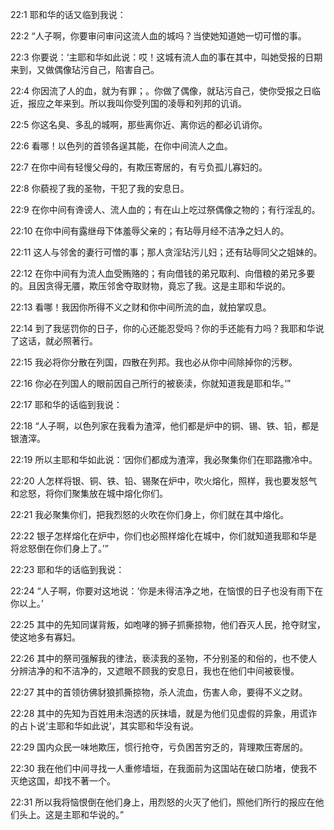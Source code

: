 <a id="1"></a>22:1  耶和华的话又临到我说：  

<a id="2"></a>22:2  “人子啊，你要审问审问这流人血的城吗？当使她知道她一切可憎的事。  

<a id="3"></a>22:3  你要说：‘主耶和华如此说：哎！这城有流人血的事在其中，叫她受报的日期来到，又做偶像玷污自己，陷害自己。  

<a id="4"></a>22:4  你因流了人的血，就为有罪；。你做了偶像，就玷污自己，使你受报之日临近，报应之年来到。所以我叫你受列国的凌辱和列邦的讥诮。  

<a id="5"></a>22:5  你这名臭、多乱的城啊，那些离你近、离你远的都必讥诮你。  

<a id="6"></a>22:6  看哪！以色列的首领各逞其能，在你中间流人之血。  

<a id="7"></a>22:7  在你中间有轻慢父母的，有欺压寄居的，有亏负孤儿寡妇的。  

<a id="8"></a>22:8  你藐视了我的圣物，干犯了我的安息日。  

<a id="9"></a>22:9  在你中间有谗谤人、流人血的；有在山上吃过祭偶像之物的；有行淫乱的。  

<a id="10"></a>22:10  在你中间有露继母下体羞辱父亲的；有玷辱月经不洁净之妇人的。　  

<a id="11"></a>22:11  这人与邻舍的妻行可憎的事；那人贪淫玷污儿妇；还有玷辱同父之姐妹的。  

<a id="12"></a>22:12  在你中间有为流人血受贿赂的；有向借钱的弟兄取利、向借粮的弟兄多要的。且因贪得无餍，欺压邻舍夺取财物，竟忘了我。这是主耶和华说的。  

<a id="13"></a>22:13  看哪！我因你所得不义之财和你中间所流的血，就拍掌叹息。  

<a id="14"></a>22:14  到了我惩罚你的日子，你的心还能忍受吗？你的手还能有力吗？我耶和华说了这话，就必照著行。  

<a id="15"></a>22:15  我必将你分散在列国，四散在列邦。我也必从你中间除掉你的污秽。  

<a id="16"></a>22:16  你必在列国人的眼前因自己所行的被亵渎，你就知道我是耶和华。’”  

<a id="17"></a>22:17  耶和华的话临到我说：  

<a id="18"></a>22:18  “人子啊，以色列家在我看为渣滓，他们都是炉中的铜、锡、铁、铅，都是银渣滓。  

<a id="19"></a>22:19  所以主耶和华如此说：‘因你们都成为渣滓，我必聚集你们在耶路撒冷中。  

<a id="20"></a>22:20  人怎样将银、铜、铁、铅、锡聚在炉中，吹火熔化，照样，我也要发怒气和忿怒，将你们聚集放在城中熔化你们。  

<a id="21"></a>22:21  我必聚集你们，把我烈怒的火吹在你们身上，你们就在其中熔化。  

<a id="22"></a>22:22  银子怎样熔化在炉中，你们也必照样熔化在城中，你们就知道我耶和华是将忿怒倒在你们身上了。’”  

<a id="23"></a>22:23  耶和华的话临到我说：  

<a id="24"></a>22:24  “人子啊，你要对这地说：‘你是未得洁净之地，在恼恨的日子也没有雨下在你以上。’  

<a id="25"></a>22:25  其中的先知同谋背叛，如咆哮的狮子抓撕掠物，他们吞灭人民，抢夺财宝，使这地多有寡妇。  

<a id="26"></a>22:26  其中的祭司强解我的律法，亵渎我的圣物，不分别圣的和俗的，也不使人分辨洁净的和不洁净的，又遮眼不顾我的安息日，我也在他们中间被亵慢。　  

<a id="27"></a>22:27  其中的首领彷佛豺狼抓撕掠物，杀人流血，伤害人命，要得不义之财。  

<a id="28"></a>22:28  其中的先知为百姓用未泡透的灰抹墙，就是为他们见虚假的异象，用谎诈的占卜说‘主耶和华如此说’，其实耶和华没有说。  

<a id="29"></a>22:29  国内众民一味地欺压，惯行抢夺，亏负困苦穷乏的，背理欺压寄居的。  

<a id="30"></a>22:30  我在他们中间寻找一人重修墙垣，在我面前为这国站在破口防堵，使我不灭绝这国，却找不著一个。　  

<a id="31"></a>22:31  所以我将恼恨倒在他们身上，用烈怒的火灭了他们，照他们所行的报应在他们头上。这是主耶和华说的。”  
